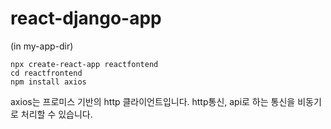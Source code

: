 # react-django-app

(in my-app-dir)

```
npx create-react-app reactfontend
cd reactfrontend
npm install axios
```

axios는 프로미스 기반의 http 클라이언트입니다. http통신, api로 하는 통신을 비동기로 처리할 수 있습니다.